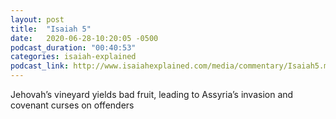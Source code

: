 ```yaml
---
layout: post
title:  "Isaiah 5"
date:   2020-06-28-10:20:05 -0500
podcast_duration: "00:40:53"
categories: isaiah-explained
podcast_link: http://www.isaiahexplained.com/media/commentary/Isaiah5.mp3
---
```

Jehovah’s vineyard yields bad fruit, leading to Assyria’s invasion and covenant curses on offenders
